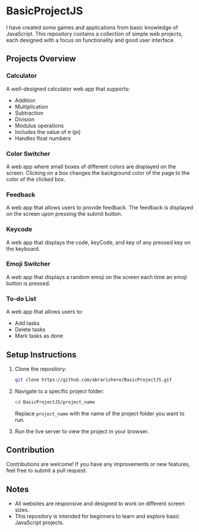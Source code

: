 # BasicProjectJS

I have created some games and applications from basic knowledge of JavaScript. This repository contains a collection of simple web projects, each designed with a focus on functionality and good user interface.

## Projects Overview

### Calculator
A well-designed calculator web app that supports:
- Addition
- Multiplication
- Subtraction
- Division
- Modulus operations
- Includes the value of π (pi)
- Handles float numbers

### Color Switcher
A web app where small boxes of different colors are displayed on the screen. Clicking on a box changes the background color of the page to the color of the clicked box.

### Feedback
A web app that allows users to provide feedback. The feedback is displayed on the screen upon pressing the submit button.

### Keycode
A web app that displays the code, keyCode, and key of any pressed key on the keyboard.

### Emoji Switcher
A web app that displays a random emoji on the screen each time an emoji button is pressed.

### To-do List
A web app that allows users to:
- Add tasks
- Delete tasks
- Mark tasks as done

## Setup Instructions

1. Clone the repository:
   ```bash
   git clone https://github.com/abrarishere/BasicProjectJS.git
   ```
2. Navigate to a specific project folder:
   ```bash
   cd BasicProjectJS/project_name
   ```
   Replace `project_name` with the name of the project folder you want to run.

3. Run the live server to view the project in your browser.

## Contribution

Contributions are welcome! If you have any improvements or new features, feel free to submit a pull request.

## Notes

- All websites are responsive and designed to work on different screen sizes.
- This repository is intended for beginners to learn and explore basic JavaScript projects.

